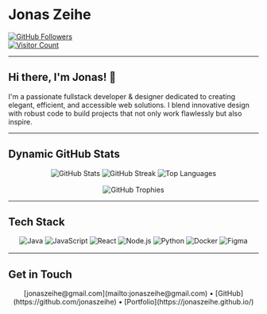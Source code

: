 # Jonas Zeihe

[![GitHub Followers](https://img.shields.io/github/followers/jonaszeihe?style=social)](https://github.com/jonaszeihe)  
[![Visitor Count](https://komarev.com/ghpvc/?username=jonaszeihe&color=blue)](https://github.com/jonaszeihe)

---

## Hi there, I'm Jonas! 👋

I'm a passionate fullstack developer & designer dedicated to creating elegant, efficient, and accessible web solutions. I blend innovative design with robust code to build projects that not only work flawlessly but also inspire.

---

## Dynamic GitHub Stats

<div align="center">
  <img src="https://github-readme-stats.vercel.app/api?username=jonaszeihe&show_icons=true&theme=dracula&count_private=true" alt="GitHub Stats" style="max-width: 400px;" />
  <img src="https://github-readme-streak-stats.herokuapp.com/?user=jonaszeihe&theme=dracula" alt="GitHub Streak" style="max-width: 400px;" />
  <img src="https://github-readme-stats.vercel.app/api/top-langs/?username=jonaszeihe&theme=dracula&layout=compact" alt="Top Languages" style="max-width: 400px;" />
</div>

<div align="center" style="margin-top: 1rem;">
  <img src="https://github-profile-trophy.vercel.app/?username=jonaszeihe&theme=dracula&row=1&column=7" alt="GitHub Trophies" style="max-width: 800px;" />
</div>

---

## Tech Stack

<div align="center" style="margin: 1rem 0;">
  <img src="https://img.shields.io/badge/Java-ED8B00?style=flat-square&logo=java&logoColor=white" alt="Java" />
  <img src="https://img.shields.io/badge/JavaScript-F7DF1E?style=flat-square&logo=javascript&logoColor=black" alt="JavaScript" />
  <img src="https://img.shields.io/badge/React-61DAFB?style=flat-square&logo=react&logoColor=black" alt="React" />
  <img src="https://img.shields.io/badge/Node.js-339933?style=flat-square&logo=nodedotjs&logoColor=white" alt="Node.js" />
  <img src="https://img.shields.io/badge/Python-3776AB?style=flat-square&logo=python&logoColor=white" alt="Python" />
  <img src="https://img.shields.io/badge/Docker-2496ED?style=flat-square&logo=docker&logoColor=white" alt="Docker" />
  <img src="https://img.shields.io/badge/Figma-F24E1E?style=flat-square&logo=figma&logoColor=white" alt="Figma" />
</div>

---

## Get in Touch

<div align="center">
  [jonaszeihe@gmail.com](mailto:jonaszeihe@gmail.com) • 
  [GitHub](https://github.com/jonaszeihe) • 
  [Portfolio](https://jonaszeihe.github.io/)
</div>
